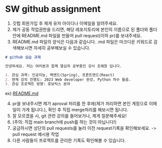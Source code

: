 # SW github assignment

1. 깃헙 회원가입 후 제게 유저 아이디나 이메일을 알려주세요.
2. 제가 공동 작업권한을 드리면, 해당 레포지토리에 본인의 이름으로 된 폴더와 폴더 안에 README.md 파일을 만들어 pull request(이하 pr)를 보내주세요.
3. README.md 파일의 양식은 다음과 같습니다. .md 파일은 마크다운 키워드로 검색해보시면 자세히 공부해보실 수 있습니다.
```markdown
# github 실습 과제

안녕하세요. 저는 여러분과 함께 열심히 공부중인 강사 조해창 입니다.

1. 관심 과목: 인공지능, 백앤드(Spring), 프론트앤드(React)
2. 현재 강의 진행도: 2023 Web developer 완강, Python 차수 들음.
3. 관심 프로젝트 방향: 로보틱스 분야
```
ex) [README.md](/해창/README.md)

4. pr을 보내주시면 제가 aproval 처리를 한 후에(제가 처리하면 본인 계정으로 이메일이 가게 됩니다.), 확인 후 직접 merge처리를 해보시면 됩니다.
5. 잘 모르겠을 시, git 관련 강의를 들어보거나, 제게 질문해주세요!
6. (주의: 직접 main branch에 push를 하는 것이 아닙니다!)
7. 궁금하시면 상단의 pull requests를 눌러 이전 request기록을 확인해보세요. -> pull request 예시용 작업
8. 다른 사람들이 프로젝트를 관리한 기록도 확인해볼 수 있습니다.
